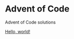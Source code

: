 # Advent of Code
 Advent of Code solutions

 
 <a href="[http://example.com/](https://github.com/sudo-adduser-jordan/Advent-of-Code-2023)https://github.com/sudo-adduser-jordan/Advent-of-Code-2023" target="_blank">Hello, world!</a>

